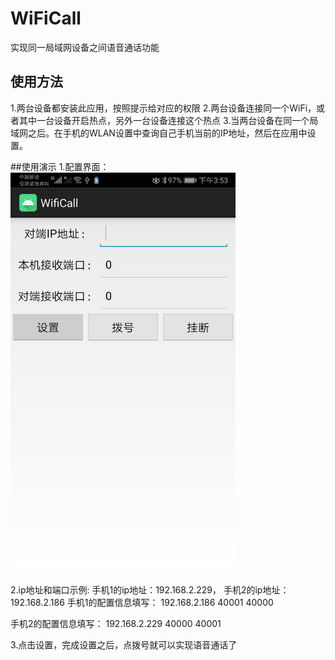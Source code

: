 # WiFiCall
实现同一局域网设备之间语音通话功能

## 使用方法
1.两台设备都安装此应用，按照提示给对应的权限
2.两台设备连接同一个WiFi，或者其中一台设备开启热点，另外一台设备连接这个热点
3.当两台设备在同一个局域网之后。在手机的WLAN设置中查询自己手机当前的IP地址，然后在应用中设置。

##使用演示
1.配置界面：
<img src="./testUI.png" width="360" height="640"/>

2.ip地址和端口示例:
手机1的ip地址：192.168.2.229， 手机2的ip地址：192.168.2.186
手机1的配置信息填写：
192.168.2.186
40001
40000

手机2的配置信息填写：
192.168.2.229
40000
40001

3.点击设置，完成设置之后，点拨号就可以实现语音通话了
